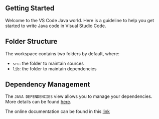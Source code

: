 ## Getting Started

Welcome to the VS Code Java world. Here is a guideline to help you get started to write Java code in Visual Studio Code.

## Folder Structure

The workspace contains two folders by default, where:

- `src`: the folder to maintain sources
- `lib`: the folder to maintain dependencies

## Dependency Management

The `JAVA DEPENDENCIES` view allows you to manage your dependencies. More details can be found [here](https://github.com/microsoft/vscode-java-pack/blob/master/release-notes/v0.9.0.md#work-with-jar-files-directly).

The online documentation can be found in this [link](https://drive.google.com/file/d/1imEMJSHd0QgD-2bxpuYEVEBkuZ2XP_U4/view?usp=sharing)